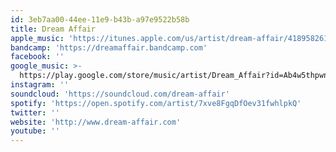 ```yaml
---
id: 3eb7aa00-44ee-11e9-b43b-a97e9522b58b
title: Dream Affair
apple_music: 'https://itunes.apple.com/us/artist/dream-affair/418958261'
bandcamp: 'https://dreamaffair.bandcamp.com'
facebook: ''
google_music: >-
  https://play.google.com/store/music/artist/Dream_Affair?id=Ab4w5thpwnf6flsk2vn3wkqmfia
instagram: ''
soundcloud: 'https://soundcloud.com/dream-affair'
spotify: 'https://open.spotify.com/artist/7xve8FgqDfOev31fwhlpkQ'
twitter: ''
website: 'http://www.dream-affair.com'
youtube: ''
---
```

